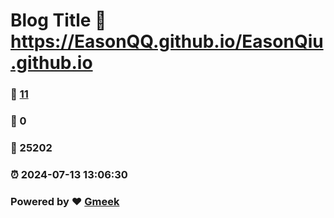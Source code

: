 # Blog Title :link: https://EasonQQ.github.io/EasonQiu.github.io 
### :page_facing_up: [11](https://EasonQQ.github.io/EasonQiu.github.io/tag.html) 
### :speech_balloon: 0 
### :hibiscus: 25202 
### :alarm_clock: 2024-07-13 13:06:30 
### Powered by :heart: [Gmeek](https://github.com/Meekdai/Gmeek)
